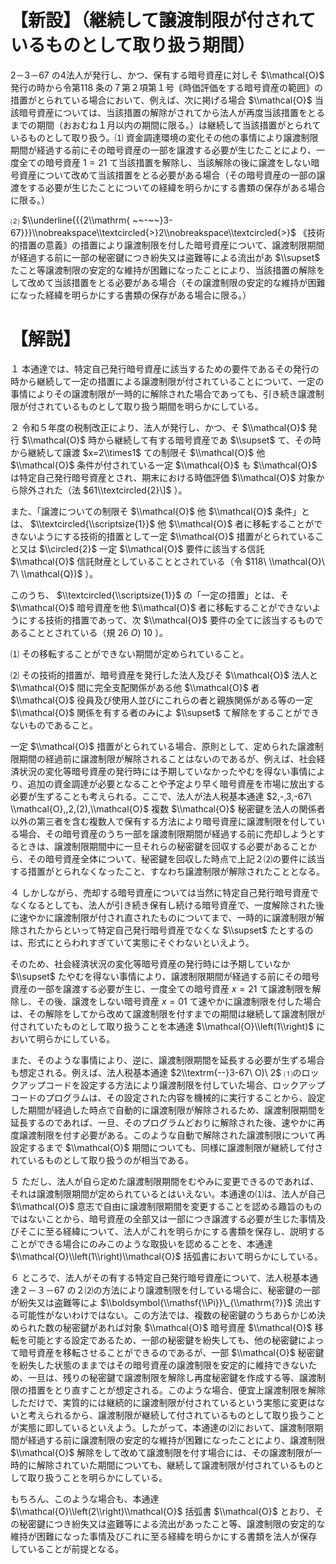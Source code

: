 # 【新設】（継続して譲渡制限が付されているものとして取り扱う期間）

2－3－67 の4法人が発行し、かつ、保有する暗号資産に対しそ $\\mathcal{O}$ 発行の時から令第118 条の７第２項第１号｟時価評価をする暗号資産の範囲｠の措置がとられている場合において、例えば、次に掲げる場合 $\\mathcal{O}$ 当該暗号資産については、当該措置の解除がされてから法人が再度当該措置をとるまでの期間（おおむね１月以内の期間に限る。）は継続して当該措置がとられているものとして取り扱う。⑴ 資金調達環境の変化その他の事情により譲渡制限期間が経過する前にその暗号資産の一部を譲渡する必要が生じたことにより、一度全ての暗号資産 $1=21$ て当該措置を解除し、当該解除の後に譲渡をしない暗号資産について改めて当該措置をとる必要がある場合（その暗号資産の一部の譲渡をする必要が生じたことについての経緯を明らかにする書類の保存がある場合に限る。）

⑵ $\\underline{{{2\\mathrm{ ~~-~~}3-67}}}\\nobreakspace\\textcircled{>}2\\nobreakspace\\textcircled{>}$ ｟技術的措置の意義｠の措置により譲渡制限を付した暗号資産について、譲渡制限期間が経過する前に一部の秘密鍵につき紛失又は盗難等による流出があ $\\supset$ たこと等譲渡制限の安定的な維持が困難になったことにより、当該措置の解除をして改めて当該措置をとる必要がある場合（その譲渡制限の安定的な維持が困難になった経緯を明らかにする書類の保存がある場合に限る。）

# 【解説】

１ 本通達では、特定自己発行暗号資産に該当するための要件であるその発行の時から継続して一定の措置による譲渡制限が付されていることについて、一定の事情によりその譲渡制限が一時的に解除された場合であっても、引き続き譲渡制限が付されているものとして取り扱う期間を明らかにしている。

２ 令和５年度の税制改正により、法人が発行し、かつ、そ $\\mathcal{O}$ 発行 $\\mathcal{O}$ 時から継続して有する暗号資産であ $\\supset$ て、その時から継続して譲渡 $x=2\\times1$ ての制限そ $\\mathcal{O}$ 他 $\\mathcal{O}$ 条件が付されている一定 $\\mathcal{O}$ も $\\mathcal{O}$ は特定自己発行暗号資産とされ、期末における時価評価 $\\mathcal{O}$ 対象から除外された（法 $61\\textcircled{2}\]$ ）。

また、「譲渡についての制限そ $\\mathcal{O}$ 他 $\\mathcal{O}$ 条件」とは、 $\\textcircled{\\scriptsize{1}}$ 他 $\\mathcal{O}$ 者に移転することができないようにする技術的措置として一定 $\\mathcal{O}$ 措置がとられていること又は $\\circled{2}$ 一定 $\\mathcal{O}$ 要件に該当する信託 $\\mathcal{O}$ 信託財産としていることとされている（令 $118\ \\mathcal{O}\ 7\ \\mathcal{Q})$ ）。

このうち、 $\\textcircled{\\scriptsize{1}}$ の「一定の措置」とは、そ $\\mathcal{O}$ 暗号資産を他 $\\mathcal{O}$ 者に移転することができないようにする技術的措置であって、次 $\\mathcal{O}$ 要件の全てに該当するものであることとされている（規 $26\ O)\ 10$ ）。

⑴ その移転することができない期間が定められていること。

⑵ その技術的措置が、暗号資産を発行した法人及びそ $\\mathcal{O}$ 法人と $\\mathcal{O}$ 間に完全支配関係がある他 $\\mathcal{O}$ 者 $\\mathcal{O}$ 役員及び使用人並びにこれらの者と親族関係がある等の一定 $\\mathcal{O}$ 関係を有する者のみによ $\\supset$ て解除をすることができないものであること。

一定 $\\mathcal{O}$ 措置がとられている場合、原則として、定められた譲渡制限期間の経過前に譲渡制限が解除されることはないのであるが、例えば、社会経済状況の変化等暗号資産の発行時には予期していなかったやむを得ない事情により、追加の資金調達が必要となることや予定より早く暗号資産を市場に放出する必要が生ずることも考えられる。ここで、法人が法人税基本通達 $2,-,3,-67\ \\mathcal{O},,2,(2),\\mathcal{O}$ 複数 $\\mathcal{O}$ 秘密鍵を法人の関係者以外の第三者を含む複数人で保有する方法により暗号資産に譲渡制限を付している場合、その暗号資産のうち一部を譲渡制限期間が経過する前に売却しようとするときは、譲渡制限期間中に一旦それらの秘密鍵を回収する必要があることから、その暗号資産全体について、秘密鍵を回収した時点で上記２⑵の要件に該当する措置がとられなくなったこと、すなわち譲渡制限が解除されたこととなる。

４ しかしながら、売却する暗号資産については当然に特定自己発行暗号資産でなくなるとしても、法人が引き続き保有し続ける暗号資産で、一度解除された後に速やかに譲渡制限が付され直されたものについてまで、一時的に譲渡制限が解除されたからといって特定自己発行暗号資産でなくな $\\supset$ たとするのは、形式にとらわれすぎていて実態にそぐわないといえよう。

そのため、社会経済状況の変化等暗号資産の発行時には予期していなか $\\supset$ たやむを得ない事情により、譲渡制限期間が経過する前にその暗号資産の一部を譲渡する必要が生じ、一度全ての暗号資産 $x=21$ て譲渡制限を解除し、その後、譲渡をしない暗号資産 $x=01$ て速やかに譲渡制限を付した場合は、その解除をしてから改めて譲渡制限を付すまでの期間は継続して譲渡制限が付されていたものとして取り扱うことを本通達 $\\mathcal{O}\\left(1\\right)$ において明らかにしている。

また、そのような事情により、逆に、譲渡制限期間を延長する必要が生ずる場合も想定される。例えば、法人税基本通達 $2\\textrm{--}3-67\ O)\ 2$ ⑴のロックアップコードを設定する方法により譲渡制限を付していた場合、ロックアップコードのプログラムは、その設定された内容を機械的に実行することから、設定した期間が経過した時点で自動的に譲渡制限が解除されるため、譲渡制限期間を延長するのであれば、一旦、そのプログラムどおりに解除された後、速やかに再度譲渡制限を付す必要がある。このような自動で解除された譲渡制限について再設定するまで $\\mathcal{O}$ 期間についても、同様に譲渡制限が継続して付されているものとして取り扱うのが相当である。

５ ただし、法人が自ら定めた譲渡制限期間をむやみに変更できるのであれば、それは譲渡制限期間が定められているとはいえない。本通達の⑴は、法人が自己 $\\mathcal{O}$ 意志で自由に譲渡制限期間を変更することを認める趣旨のものではないことから、暗号資産の全部又は一部につき譲渡する必要が生じた事情及びそこに至る経緯について、法人がこれを明らかにする書類を保存し、説明することができる場合にのみこのような取扱いを認めることを、本通達 $\\mathcal{O}\\left(1\\right)\\mathcal{O}$ 括弧書において明らかにしている。

６ ところで、法人がその有する特定自己発行暗号資産について、法人税基本通達２－３－67 の２⑵の方法により譲渡制限を付している場合に、秘密鍵の一部が紛失又は盗難等によ $\\boldsymbol{\\mathsf{\\Pi}}\_{\\mathrm{?}}$ 流出する可能性がないわけではない。この方法では、複数の秘密鍵のうちあらかじめ決められた数の秘密鍵があれば対象 $\\mathcal{O}$ 暗号資産 $\\mathcal{O}$ 移転を可能とする設定であるため、一部の秘密鍵を紛失しても、他の秘密鍵によって暗号資産を移転させることができるのであるが、一部 $\\mathcal{O}$ 秘密鍵を紛失した状態のままではその暗号資産の譲渡制限を安定的に維持できないため、一旦は、残りの秘密鍵で譲渡制限を解除し再度秘密鍵を作成する等、譲渡制限の措置をとり直すことが想定される。このような場合、便宜上譲渡制限を解除しただけで、実質的には継続的に譲渡制限が付されているという実態に変更はないと考えられるから、譲渡制限が継続して付されているものとして取り扱うことが実態に即しているといえよう。したがって、本通達の⑵において、譲渡制限期間が経過する前に譲渡制限の安定的な維持が困難になったことにより、譲渡制限 $\\mathcal{O}$ 解除をして改めて譲渡制限を付す場合には、その譲渡制限が一時的に解除されていた期間についても、継続して譲渡制限が付されているものとして取り扱うことを明らかにしている。

もちろん、このような場合も、本通達 $\\mathcal{O}\\left(2\\right)\\mathcal{O}$ 括弧書 $\\mathcal{O}$ とおり、その秘密鍵につき紛失又は盗難等による流出があったこと等、譲渡制限の安定的な維持が困難になった事情及びこれに至る経緯を明らかにする書類を法人が保存していることが前提となる。
